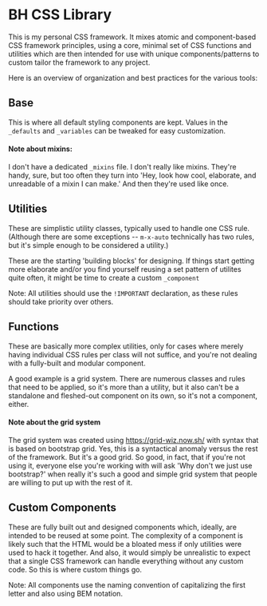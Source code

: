 # BH CSS Library
This is my personal CSS framework. It mixes atomic and component-based CSS framework principles, using a core, minimal set of CSS functions and utilities which are then intended for use with unique components/patterns to custom tailor the framework to any project.

Here is an overview of organization and best practices for the various tools:

## Base
This is where all default styling components are kept. Values in the `_defaults` and `_variables` can be tweaked for easy customization.

#### Note about mixins:
I don't have a dedicated `_mixins` file. I don't really like mixins. They're handy, sure, but too often they turn into 'Hey, look how cool, elaborate, and unreadable of a mixin I can make.' And then they're used like once.


## Utilities
These are simplistic utility classes, typically used to handle one CSS rule. (Although there are some exceptions -- `m-x-auto` technically has two rules, but it's simple enough to be considered a utility.)

These are the starting 'building blocks' for designing. If things start getting more elaborate and/or you find yourself reusing a set pattern of utilites quite often, it might be time to create a custom `_component`

Note: All utilities should use the `!IMPORTANT` declaration, as these rules should take priority over others.


## Functions
These are basically more complex utilities, only for cases where merely having individual CSS rules per class will not suffice, and you're not dealing with a fully-built and modular component.

A good example is a grid system. There are numerous classes and rules that need to be applied, so it's more than a utility, but it also can't be a standalone and fleshed-out component on its own, so it's not a component, either.

#### Note about the grid system
The grid system was created using https://grid-wiz.now.sh/ with syntax that is based on bootstrap grid. Yes, this is a syntactical anomaly versus the rest of the framework. But it's a good grid. So good, in fact, that if you're not using it, everyone else you're working with will ask 'Why don't we just use bootstrap?' when really it's such a good and simple grid system that people are willing to put up with the rest of it.


## Custom Components
These are fully built out and designed components which, ideally, are intended to be reused at some point. The complexity of a component is likely such that the HTML would be a bloated mess if only utilities were used to hack it together. And also, it would simply be unrealistic to expect that a single CSS framework can handle everything without any custom code. So this is where custom things go.

Note: All components use the naming convention of capitalizing the first letter and also using BEM notation.

